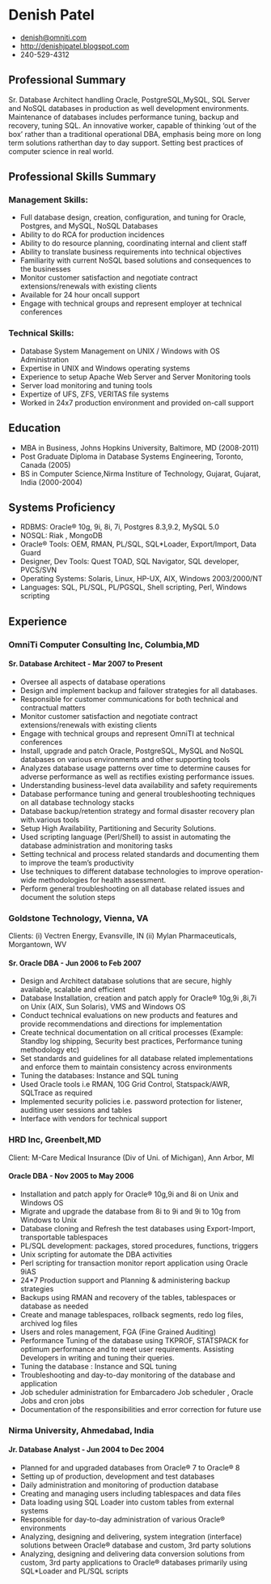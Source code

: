 # Denish Patel 

 * <denish@omniti.com>
 * <http://denishjpatel.blogspot.com>
 * 240-529-4312

## Professional Summary

Sr. Database Architect handling Oracle, PostgreSQL,MySQL, SQL Server and NoSQL databases in production as well development environments. Maintenance of databases includes performance tuning, backup and recovery, tuning SQL. An innovative worker, capable of thinking ‘out of the box’ rather than a traditional operational DBA, emphasis being more on long term solutions ratherthan day to day support. Setting best practices of computer science in real world.

## Professional Skills Summary

### Management Skills:
 * Full database design, creation, configuration, and tuning for Oracle, Postgres, and MySQL, NoSQL Databases
 * Ability to do RCA for production incidences
 * Ability to do resource planning, coordinating internal and client staff
 * Ability to translate business requirements into technical objectives
 * Familiarity with current NoSQL based solutions and consequences to the businesses
 * Monitor customer satisfaction and negotiate contract extensions/renewals with existing clients
 * Available for 24 hour oncall support
 * Engage with technical groups and represent employer at technical conferences

### Technical Skills:

 * Database System Management on UNIX / Windows with OS Administration
 * Expertise in UNIX and Windows operating systems
 * Experience to setup Apache Web Server and Server Monitoring tools
 * Server load monitoring and tuning tools
 * Expertize of UFS, ZFS, VERITAS file systems
 * Worked in 24x7 production environment and provided on-call support

## Education

 * MBA in Business, Johns Hopkins University, Baltimore, MD (2008-2011)
 * Post Graduate Diploma in Database Systems Engineering, Toronto, Canada (2005)
 * BS in Computer Science,Nirma Institure of Technology, Gujarat, Gujarat, India (2000-2004)

## Systems Proficiency

 * RDBMS: Oracle® 10g, 9i, 8i, 7i, Postgres 8.3,9.2, MySQL 5.0
 * NOSQL: Riak , MongoDB
 * Oracle® Tools: OEM, RMAN, PL/SQL, SQL*Loader, Export/Import, Data Guard
 * Designer, Dev Tools: Quest TOAD, SQL Navigator, SQL developer, PVCS/SVN
 * Operating Systems: Solaris, Linux, HP-UX, AIX, Windows 2003/2000/NT
 * Languages: SQL, PL/SQL, PL/PGSQL, Shell scripting, Perl, Windows scripting

## Experience

### OmniTi Computer Consulting Inc, Columbia,MD  

#### Sr. Database Architect - Mar 2007 to Present 

 * Oversee all aspects of database operations
 * Design and implement backup and failover strategies for all databases.
 * Responsible for customer communications for both technical and contractual matters
 * Monitor customer satisfaction and negotiate contract extensions/renewals with existing clients
 * Engage with technical groups and represent OmniTI at technical conferences
 * Install, upgrade and patch Oracle, PostgreSQL, MySQL and NoSQL databases on various environments and other supporting tools
 * Analyzes database usage patterns over time to determine causes for adverse performance as well as rectifies existing performance issues.
 * Understanding business-level data availability and safety requirements
 * Database performance tuning and general troubleshooting techniques on all database technology stacks
 * Database backup/retention strategy and formal disaster recovery plan with.various tools 
 * Setup High Availability, Partitioning and Security Solutions.
 * Used scripting language (Perl/Shell) to assist in automating the database administration and monitoring tasks
 * Setting technical and process related standards and documenting them to improve the team’s productivity
 * Use techniques to different database technologies to improve operation-wide methodologies for health assessment.
 * Perform general troubleshooting on all database related issues and document the solution steps


### Goldstone Technology, Vienna, VA 
  Clients: (i) Vectren Energy, Evansville, IN
           (ii) Mylan Pharmaceuticals, Morgantown, WV

#### Sr. Oracle DBA - Jun 2006 to Feb 2007 

 * Design and Architect database solutions that are secure, highly available, scalable and efficient
 * Database Installation, creation and patch apply for Oracle® 10g,9i ,8i,7i on Unix (AIX, Sun Solaris), VMS and Windows OS
 * Conduct technical evaluations on new products and features and provide recommendations and directions for implementation
 * Create technical documentation on all critical processes (Example: Standby log shipping, Security best practices, Performance tuning methodology etc)
 * Set standards and guidelines for all database related implementations and enforce them to maintain consistency across environments
 * Tuning the databases: Instance and SQL tuning
 * Used Oracle tools i.e RMAN, 10G Grid Control, Statspack/AWR, SQLTrace as required
 * Implemented security policies i.e. password protection for listener, auditing user sessions and tables
 * Interface with vendors for technical support


### HRD Inc, Greenbelt,MD
   Client: M-Care Medical Insurance (Div of Uni. of Michigan), Ann Arbor, MI

#### Oracle DBA - Nov 2005 to May 2006

 * Installation and patch apply for Oracle® 10g,9i and 8i on Unix and Windows OS
 * Migrate and upgrade the database from 8i to 9i and 9i to 10g from Windows to Unix
 * Database cloning and Refresh the test databases using Export-Import, transportable tablespaces
 * PL/SQL development: packages, stored procedures, functions, triggers
 * Unix scripting for automate the DBA activities
 * Perl scripting for transaction monitor report application using Oracle 9iAS
 * 24*7 Production support and Planning & administering backup strategies
 * Backups using RMAN and recovery of the tables, tablespaces or database as needed
 * Create and manage tablespaces, rollback segments, redo log files, archived log files
 * Users and roles management, FGA (Fine Grained Auditing)
 * Performance Tuning of the database using TKPROF, STATSPACK for optimum performance and to meet user requirements. Assisting Developers in writing and tuning their queries.
 * Tuning the database : Instance and SQL tuning
 * Troubleshooting and day-to-day monitoring of the database and application
 * Job scheduler administration for Embarcadero Job scheduler , Oracle Jobs and cron jobs
 * Documentation of the responsibilities and error correction for future use

###  Nirma University, Ahmedabad, India 

#### Jr. Database Analyst - Jun 2004 to Dec 2004

 * Planned for and upgraded databases from Oracle® 7 to Oracle® 8
 * Setting up of production, development and test databases
 * Daily administration and monitoring of production database
 * Creating and managing users including tablespaces and data files
 * Data loading using SQL Loader into custom tables from external systems
 * Responsible for day-to-day administration of various Oracle® environments
 * Analyzing, designing and delivering, system integration (interface) solutions between Oracle® database and custom, 3rd party solutions
 * Analyzing, designing and delivering data conversion solutions from custom, 3rd party applications to Oracle® databases primarily using SQL*Loader and PL/SQL scripts
